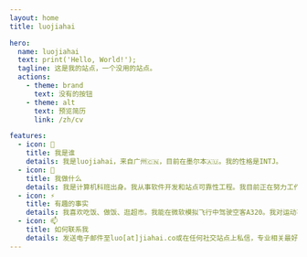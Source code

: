 ```yaml
---
layout: home
title: luojiahai

hero:
  name: luojiahai
  text: print('Hello, World!');
  tagline: 这是我的站点，一个没用的站点。
  actions:
    - theme: brand
      text: 没有的按钮
    - theme: alt
      text: 预览简历
      link: /zh/cv

features:
  - icon: 🤔
    title: 我是谁
    details: 我是luojiahai，来自广州🇨🇳，目前在墨尔本🇦🇺。我的性格是INTJ。
  - icon: 🔭
    title: 我做什么
    details: 我是计算机科班出身。我从事软件开发和站点可靠性工程。我目前正在努力工作赚钱谋生。
  - icon: ⚡
    title: 有趣的事实
    details: 我喜欢吃饭、做饭、逛超市。我能在微软模拟飞行中驾驶空客A320。我对运动不感兴趣。
  - icon: 📫
    title: 如何联系我
    details: 发送电子邮件至luo[at]jiahai.co或在任何社交站点上私信，专业相关最好通过领英。
---
```

